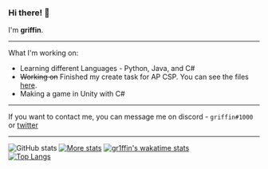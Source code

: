 ### Hi there! 👋

I'm **griffin**.

***

What I'm working on: 
* Learning different Languages - Python, Java, and C#
* ~~Working on~~ Finished my create task for AP CSP. You can see the files [here](https://github.com/gr1ffin/MathTask).
* Making a game in Unity with C#
***

If you want to contact me, you can message me on discord - ``griffin#1000`` or [twitter](https://twitter.com/gr1ffinvr)


***
![GitHub stats](https://github-readme-stats.vercel.app/api?username=gr1ffin&show_icons=true&theme=radical)
[![More stats](https://github-readme-streak-stats.herokuapp.com/?user=gr1ffin&theme=radical)](https://github.com/Yelloo5191/github-readme-stats)
[![gr1ffin's wakatime stats](https://github-readme-stats.vercel.app/api/wakatime?username=gr1ffin&theme=radical&v=2&layout=compact)](https://github.com/anuraghazra/github-readme-stats)\
[![Top Langs](https://github-readme-stats.vercel.app/api/top-langs/?username=gr1ffin&theme=radical)](https://github.com/anuraghazra/github-readme-stats)


